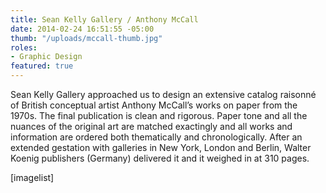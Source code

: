 ```yaml
---
title: Sean Kelly Gallery / Anthony McCall
date: 2014-02-24 16:51:55 -05:00
thumb: "/uploads/mccall-thumb.jpg"
roles:
- Graphic Design
featured: true
---
```


Sean Kelly Gallery approached us to design an extensive catalog raisonné of British conceptual artist Anthony McCall’s works on paper from the 1970s. The final publication is clean and rigorous. Paper tone and all the nuances of the original art are matched exactingly and all works and information are ordered both thematically and chronologically. After an extended gestation with galleries in New York, London and Berlin, Walter Koenig publishers (Germany) delivered it and it weighed in at 310 pages.

[imagelist]
